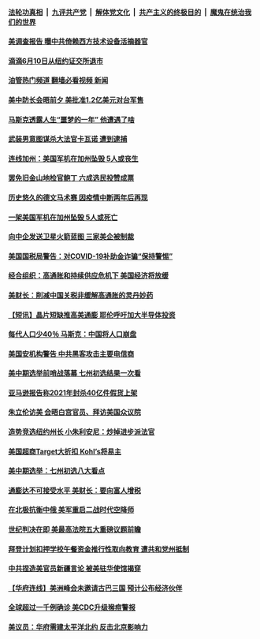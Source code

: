 ####  [法轮功真相](../../../../basic/blob/master/README.md?t=06100131) &nbsp;|&nbsp; [九评共产党](../../../../9ping.md/blob/master/README.md?t=06100131) &nbsp;|&nbsp; [解体党文化](../../../../jtdwh.md/blob/master/README.md?t=06100131)  &nbsp;|&nbsp; [共产主义的终极目的](../../../../gczydzjmd.md/blob/master/README.md?t=06100131) &nbsp;|&nbsp; [魔鬼在统治我们的世界](../../../../mgztzwmdsj.md/blob/master/README.md?t=06100131) 

#### [美调查报告 曝中共倚赖西方技术设备活摘器官](../pages/prog203/a103451441.md?t=06100131) 

#### [滴滴6月10日从纽约证交所退市](../pages/prog203/a103451348.md?t=06100131) 

#### [油管热门频道 翻墙必看视频 新闻](http://45.76.130.85:81/youtube.html?06100131)

#### [美中防长会晤前夕 美批准1.2亿美元对台军售](../pages/prog203/a103451320.md?t=06100131) 

#### [马斯克透露人生“噩梦的一年” 他遭遇了啥](../pages/prog203/a103451305.md?t=06100131) 

#### [武装男意图谋杀大法官卡瓦诺 遭到逮捕](../pages/prog203/a103450981.md?t=06100131) 

#### [连线加州：美国军机在加州坠毁 5人或丧生](../pages/prog203/a103450819.md?t=06100131) 

#### [罢免旧金山地检官鲍丁 六成选民投赞成票](../pages/prog203/a103450832.md?t=06100131) 

#### [历史悠久的德文马术赛 因疫情中断两年后再现](../pages/prog203/a103450841.md?t=06100131) 

#### [一架美国军机在加州坠毁 5人或死亡](../pages/prog203/a103450656.md?t=06100131) 

#### [向中企发送卫星火箭蓝图 三家美企被制裁](../pages/prog203/a103450607.md?t=06100131) 

#### [美国国税局警告：对COVID-19补助金诈骗“保持警惕”](../pages/prog203/a103450609.md?t=06100131) 

#### [经合组织：高通胀和持续供应危机下 美国经济将放缓](../pages/prog203/a103450572.md?t=06100131) 

#### [美财长：削减中国关税非缓解高通胀的灵丹妙药](../pages/prog203/a103450504.md?t=06100131) 

#### [【短讯】晶片短缺推高美通膨 耶伦呼吁加大半导体投资](../pages/prog203/a103450481.md?t=06100131) 

#### [每代人口少40％ 马斯克：中国将人口崩盘](../pages/prog203/a103450479.md?t=06100131) 

#### [美国安机构警告 中共黑客攻击主要电信商](../pages/prog203/a103450362.md?t=06100131) 

#### [美中期选举前哨战落幕 七州初选结果一次看](../pages/prog203/a103450460.md?t=06100131) 

#### [亚马逊报告称2021年封杀40亿件假货上架](../pages/prog203/a103450387.md?t=06100131) 

#### [朱立伦访美 会晤白宫官员、拜访美国众议院](../pages/prog203/a103450138.md?t=06100131) 

#### [造势竞选纽约州长 小朱利安尼：炒掉进步派法官](../pages/prog203/a103449875.md?t=06100131) 

#### [美国超商Target大折扣 Kohl’s将易主](../pages/prog203/a103449880.md?t=06100131) 

#### [美中期选举：七州初选八大看点](../pages/prog203/a103449812.md?t=06100131) 

#### [通膨达不可接受水平 美财长：要向富人增税](../pages/prog203/a103449728.md?t=06100131) 

#### [在北极抗衡中俄 美军重启二战时代空降师](../pages/prog203/a103449730.md?t=06100131) 

#### [世纪判决在即 美最高法院五大重磅议题前瞻](../pages/prog203/a103449750.md?t=06100131) 

#### [拜登计划扣押学校午餐资金推行性取向教育 遭共和党州抵制](../pages/prog203/a103449601.md?t=06100131) 

#### [中共捏造美官员新疆言论 被美驻华使馆揭穿](../pages/prog203/a103449536.md?t=06100131) 

#### [【华府连线】美洲峰会未邀请古巴三国 预计公布经济伙伴](../pages/prog203/a103449483.md?t=06100131) 

#### [全球超过一千例确诊 美CDC升级猴痘警报](../pages/prog203/a103449356.md?t=06100131) 

#### [美议员：华府需建太平洋北约 反击北京影响力](../pages/prog203/a103449422.md?t=06100131) 

<img src='http://gfw-breaker.win/goodnews/indexes/prog203.md' width='0px' height='0px'/>
